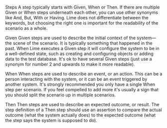 Steps
A step typically starts with Given, When or Then. If there are multiple Given or When steps underneath each other, you can use other synonyms like And, But, With or Having. Lime does not differentiate between the keywords, but choosing the right one is important for the readability of the scenario as a whole.

Given
Given steps are used to describe the initial context of the system—the scene of the scenario. It is typically something that happened in the past.
When Lime executes a Given step it will configure the system to be in a well-defined state, such as creating and configuring objects or adding data to the test database.
It's ok to have several Given steps (just use a synonym for number 2 and upwards to make it more readable).

When
When steps are used to describe an event, or an action. This can be a person interacting with the system, or it can be an event triggered by another system.
It's strongly recommended you only have a single When step per scenario. If you feel compelled to add more it's usually a sign that you should split the scenario up in multiple scenarios.

Then
Then steps are used to describe an expected outcome, or result.
The step definition of a Then step should use an assertion to compare the actual outcome (what the system actually does) to the expected outcome (what the step says the system is supposed to do).

